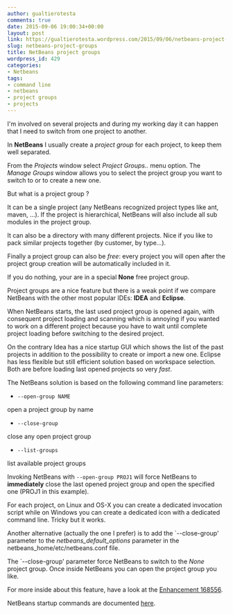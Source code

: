 ```yaml
---
author: gualtierotesta
comments: true
date: 2015-09-06 19:00:34+00:00
layout: post
link: https://gualtierotesta.wordpress.com/2015/09/06/netbeans-project-groups/
slug: netbeans-project-groups
title: NetBeans project groups
wordpress_id: 429
categories:
- Netbeans
tags:
- command line
- netbeans
- project groups
- projects
---
```


I'm involved on several projects and during my working day it can happen that I need to switch from one project to another.

In **NetBeans** I usually create a _project group_ for each project, to keep them well separated.

From the _Projects_ window select _Project Groups.._ menu option. The _Manage Groups_ window allows you to select the project group you want to switch to or to create a new one.

But what is a project group ?

It can be a single project (any NetBeans recognized project types like ant, maven, ...). If the project is hierarchical, NetBeans will also include all sub modules in the project group.

It can also be a directory with many different projects. Nice if you like to pack similar projects together (by customer, by type...).

Finally a project group can also be _free_: every project you will open after the project group creation will be automatically included in it.

If you do nothing, your are in a special **None** free project group.

Project groups are a nice feature but there is a weak point if we compare NetBeans with the other most popular IDEs: **IDEA** and **Eclipse**.

When NetBeans starts, the last used project group is opened again, with consequent project loading and scanning which is annoying if you wanted to work on a different project because you have to wait until complete project loading before switching to the desired project.

On the contrary Idea has a nice startup GUI which shows the list of the past projects in addition to the possibility to create or import a new one. Eclipse has less flexible but still efficient solution based on workspace selection. Both are before loading last opened projects so very _fast_.

The NetBeans solution is based on the following command line parameters:





  * `--open-group NAME`  

open a project group by name


  * `--close-group`  

close any open project group


  * `--list-groups`  

list available project groups



Invoking NetBeans with `--open-group PROJ1` will force NetBeans to **immediately** close the last opened project group and open the specified one (PROJ1 in this example).

For each project, on Linux and OS-X you can create a dedicated invocation script while on Windows you can create a dedicated icon with a dedicated command line. Tricky but it works.

Another alternative (actually the one I prefer) is to add the `--close-group' parameter to the _netbeans_default_options_ parameter in the netbeans_home/etc/netbeans.conf file.

The `--close-group' parameter force NetBeans to switch to the _None_ project group. Once inside NetBeans you can open the project group you like.

For more inside about this feature, have a look at the [Enhancement 168556](https://netbeans.org/bugzilla/show_bug.cgi?id=168556).

NetBeans startup commands are documented [here](http://wiki.netbeans.org/FaqStartupParameters).
